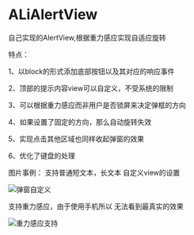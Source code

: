 # ALiAlertView
自己实现的AlertView,根据重力感应实现自适应旋转

特点：

1、以block的形式添加底部按钮以及其对应的响应事件

2、顶部的提示内容view可以自定义，不受系统的限制

3、可以根据重力感应而非用户是否锁屏来决定弹框的方向

4、如果设置了固定的方向，那么自动旋转失效

5、实现点击其他区域也同样收起弹窗的效果

6、优化了键盘的处理

图片事例：
支持普通短文本，长文本 自定义view的设置

![弹窗自定义](http://og0h689k8.bkt.clouddn.com/16-11-7/71180349.jpg)

支持重力感应，由于使用手机所以 无法看到最真实的效果

![重力感应支持](http://og0h689k8.bkt.clouddn.com/16-11-7/45156890.jpg)
